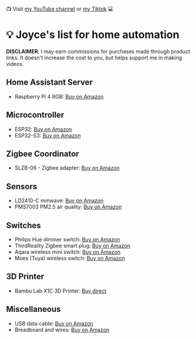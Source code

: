 
:tv: Visit [my YouTube channel](https://www.youtube.com/@joycejetson) or [my Tiktok](https://www.tiktok.com/@joycejetson) :computer:

# :bulb: Joyce's list for home automation

**DISCLAIMER**: I may earn commissions for purchases made through product links. It doesn't increase the cost to you, but helps support me in making videos.

## Home Assistant Server
- Raspberry Pi 4 8GB: [Buy on Amazon](https://amzn.to/4hpN4zA)

## Microcontroller
- ESP32: [Buy on Amazon](https://amzn.to/3z0jUpk)
- ESP32-S3: [Buy on Amazon](https://amzn.to/3Uqku6Z)

## Zigbee Coordinator
- SLZB-06 - Zigbee adapter: [Buy on Amazon](https://amzn.to/3VTvyL3)

## Sensors
- LD2410-C mmwave: [Buy on Amazon](https://amzn.to/3YE11Cx)
- PMS7003 PM2.5 air quality: [Buy on Amazon](https://amzn.to/4e9IItb)

## Switches
- Philips Hue dimmer switch: [Buy on Amazon](https://amzn.to/3Uv7c9E)
- ThirdReality Zigbee smart plug: [Buy on Amazon](https://amzn.to/3CuQ3qe)
- Aqara wireless mini switch: [Buy on Amazon](https://amzn.to/3YnjPED)
- Moes (Tuya) wireless switch: [Buy on Amazon](https://amzn.to/47hf2ZA)

## 3D Printer
- Bambu Lab X1C 3D Printer: [Buy direct](https://us.store.bambulab.com/products/x1-carbon)

## Miscellaneous
- USB data cable: [Buy on Amazon](https://amzn.to/3XyObEX)
- Breadboard and wires: [Buy on Amazon](https://amzn.to/3Zi0DKy)
